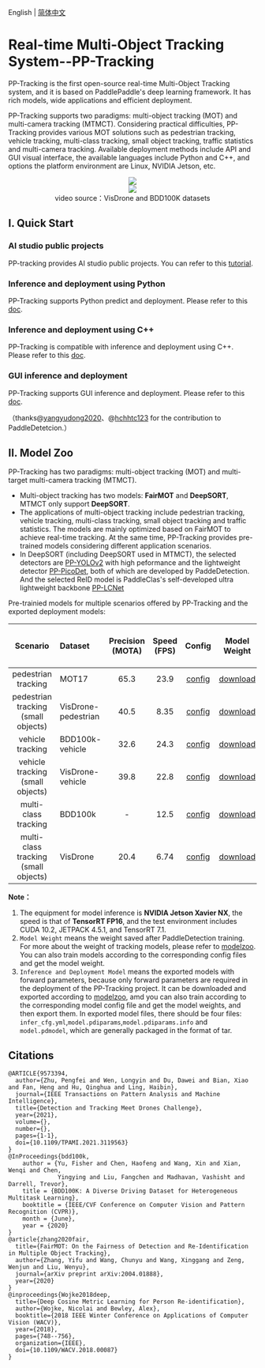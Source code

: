 English | [简体中文](README_cn.md)

# Real-time Multi-Object Tracking System--PP-Tracking

PP-Tracking is the first open-source real-time Multi-Object Tracking system, and it is based on PaddlePaddle's deep learning framework. It has rich models, wide applications and efficient deployment.

PP-Tracking supports two paradigms: multi-object tracking (MOT) and multi-camera tracking (MTMCT). Considering practical difficulties, PP-Tracking provides various MOT solutions such as pedestrian tracking, vehicle tracking, multi-class tracking, small object tracking, traffic statistics and multi-camera tracking. Available deployment methods include API and GUI visual interface, the available languages include Python and C++, and options the platform environment are Linux, NVIDIA Jetson, etc.

<div width="1000" align="center">
  <img src="../../docs/images/pptracking_en.png"/>
</div>

<div width="1000" align="center">
  <img src="../../docs/images/pptracking-demo.gif"/>
  <br>
  video source：VisDrone and BDD100K datasets</div>
</div>


## I. Quick Start

### AI studio public projects
PP-tracking provides AI studio public projects. You can refer to this [tutorial](https://aistudio.baidu.com/aistudio/projectdetail/3022582).

### Inference and deployment using Python
PP-Tracking supports Python predict and deployment. Please refer to this [doc](python/README.md).

### Inference and deployment using C++
PP-Tracking is compatible with inference and deployment using C++. Please refer to this [doc](cpp/README.md).

### GUI inference and deployment
PP-Tracking supports GUI inference and deployment. Please refer to this [doc](https://github.com/yangyudong2020/PP-Tracking_GUi).

（thanks@[yangyudong2020](https://github.com/yangyudong2020)、@[hchhtc123](https://github.com/hchhtc123) for the contribution to PaddleDetetcion.）

## II. Model Zoo

PP-Tracking has two paradigms: multi-object tracking (MOT) and multi-target multi-camera tracking (MTMCT).
- Multi-object tracking has two models: **FairMOT** and **DeepSORT**, MTMCT only support **DeepSORT**.
- The applications of multi-object tracking include pedestrian tracking, vehicle tracking, multi-class tracking, small object tracking and traffic statistics. The models are mainly optimized based on FairMOT to achieve real-time tracking. At the same time, PP-Tracking provides pre-trained models considering different application scenarios.
- In DeepSORT (including DeepSORT used in MTMCT), the selected detectors are [PP-YOLOv2](../../configs/ppyolo/) with high peformance and the lightweight detector [PP-PicoDet](../../configs/picodet/), both of which are developed by PaddeDetection. And the selected ReID model is PaddleClas's self-developed ultra lightweight backbone [PP-LCNet](https://github.com/PaddlePaddle/PaddleClas/blob/release/2.3/docs/zh_CN/models/PP-LCNet.md)

Pre-trainied models for multiple scenarios offered by PP-Tracking and the exported deployment models:

| Scenario            | Dataset                | Precision (MOTA)       | Speed (FPS) | Config | Model Weight  | Inference and Deployment Model |
| :---------:      |:---------------        | :-------:  | :------:    | :------:|:-----: | :------------:  |
| pedestrian tracking     | MOT17                  | 65.3       | 23.9        | [config](../../configs/mot/fairmot/fairmot_hrnetv2_w18_dlafpn_30e_576x320.yml) | [download](https://paddledet.bj.bcebos.com/models/mot/fairmot_hrnetv2_w18_dlafpn_30e_576x320.pdparams) | [download](https://bj.bcebos.com/v1/paddledet/models/mot/fairmot_hrnetv2_w18_dlafpn_30e_576x320.tar) |
| pedestrian tracking (small objects) | VisDrone-pedestrian |  40.5| 8.35        | [config](../../configs/mot/pedestrian/fairmot_hrnetv2_w18_dlafpn_30e_1088x608_visdrone_pedestrian.yml) | [download](https://paddledet.bj.bcebos.com/models/mot/fairmot_hrnetv2_w18_dlafpn_30e_1088x608_visdrone_pedestrian.pdparams) | [download](https://bj.bcebos.com/v1/paddledet/models/mot/fairmot_hrnetv2_w18_dlafpn_30e_1088x608_visdrone_pedestrian.tar) |
| vehicle tracking       | BDD100k-vehicle    | 32.6           | 24.3         | [config](../../configs/mot/vehicle/fairmot_hrnetv2_w18_dlafpn_30e_576x320_bdd100kmot_vehicle.yml) | [download](https://paddledet.bj.bcebos.com/models/mot/fairmot_hrnetv2_w18_dlafpn_30e_576x320_bdd100kmot_vehicle.pdparams)| [download](https://bj.bcebos.com/v1/paddledet/models/mot/fairmot_hrnetv2_w18_dlafpn_30e_576x320_bdd100kmot_vehicle.tar) |
| vehicle tracking (small objects)| VisDrone-vehicle   | 39.8      | 22.8        | [config](../../configs/mot/vehicle/fairmot_hrnetv2_w18_dlafpn_30e_576x320_visdrone_vehicle.yml) | [download](https://paddledet.bj.bcebos.com/models/mot/fairmot_hrnetv2_w18_dlafpn_30e_576x320_visdrone_vehicle.pdparams) | [download](https://bj.bcebos.com/v1/paddledet/models/mot/fairmot_hrnetv2_w18_dlafpn_30e_576x320_visdrone_vehicle.tar)
| multi-class tracking      | BDD100k                |  -        | 12.5        | [config](../../configs/mot/mcfairmot/mcfairmot_hrnetv2_w18_dlafpn_30e_576x320_bdd100k_mcmot.yml) | [download](https://paddledet.bj.bcebos.com/models/mot/mcfairmot_hrnetv2_w18_dlafpn_30e_576x320_bdd100k_mcmot.pdparams) | [download](https://bj.bcebos.com/v1/paddledet/models/mot/mcfairmot_hrnetv2_w18_dlafpn_30e_576x320_bdd100k_mcmot.tar) |
| multi-class tracking (small objects)  | VisDrone     |  20.4     | 6.74        | [config](../../configs/mot/mcfairmot/mcfairmot_hrnetv2_w18_dlafpn_30e_1088x608_visdrone.yml) | [download](https://paddledet.bj.bcebos.com/models/mot/mcfairmot_hrnetv2_w18_dlafpn_30e_1088x608_visdrone.pdparams) | [download](https://bj.bcebos.com/v1/paddledet/models/mot/mcfairmot_hrnetv2_w18_dlafpn_30e_1088x608_visdrone.tar) |

**Note：**
1. The equipment for model inference is **NVIDIA Jetson Xavier NX**, the speed is that of **TensorRT FP16**, and the test environment includes CUDA 10.2, JETPACK 4.5.1, and TensorRT 7.1.
2. `Model Weight` means the weight saved after PaddleDetection training. For more about the weight of tracking models, please refer to [modelzoo](../../configs/mot/README.md#模型库). You can also train models according to the corresponding config files and get the model weight.
3. `Inference and Deployment Model` means the exported models with forward parameters, because only forward parameters are required in the deployment of the PP-Tracking project. It can be downloaded and exported according to [modelzoo](../../configs/mot/README.md#模型库), amd you can also train according to the corresponding model config file and get the model weights, and then export them. In exported model files, there should be four files: `infer_cfg.yml`,`model.pdiparams`,`model.pdiparams.info` and `model.pdmodel`, which are generally packaged in the format of tar.


## Citations
```
@ARTICLE{9573394,
  author={Zhu, Pengfei and Wen, Longyin and Du, Dawei and Bian, Xiao and Fan, Heng and Hu, Qinghua and Ling, Haibin},
  journal={IEEE Transactions on Pattern Analysis and Machine Intelligence},
  title={Detection and Tracking Meet Drones Challenge},
  year={2021},
  volume={},
  number={},
  pages={1-1},
  doi={10.1109/TPAMI.2021.3119563}
}
@InProceedings{bdd100k,
    author = {Yu, Fisher and Chen, Haofeng and Wang, Xin and Xian, Wenqi and Chen,
              Yingying and Liu, Fangchen and Madhavan, Vashisht and Darrell, Trevor},
    title = {BDD100K: A Diverse Driving Dataset for Heterogeneous Multitask Learning},
    booktitle = {IEEE/CVF Conference on Computer Vision and Pattern Recognition (CVPR)},
    month = {June},
    year = {2020}
}
@article{zhang2020fair,
  title={FairMOT: On the Fairness of Detection and Re-Identification in Multiple Object Tracking},
  author={Zhang, Yifu and Wang, Chunyu and Wang, Xinggang and Zeng, Wenjun and Liu, Wenyu},
  journal={arXiv preprint arXiv:2004.01888},
  year={2020}
}
@inproceedings{Wojke2018deep,
  title={Deep Cosine Metric Learning for Person Re-identification},
  author={Wojke, Nicolai and Bewley, Alex},
  booktitle={2018 IEEE Winter Conference on Applications of Computer Vision (WACV)},
  year={2018},
  pages={748--756},
  organization={IEEE},
  doi={10.1109/WACV.2018.00087}
}
```
